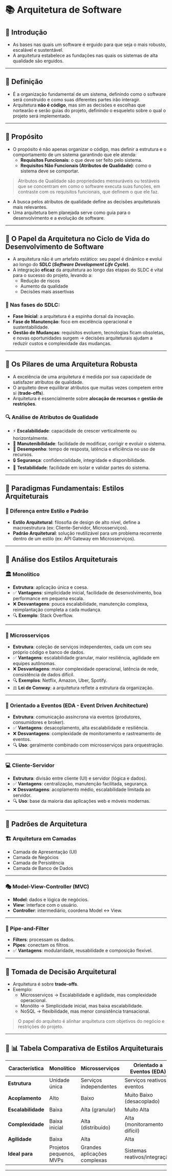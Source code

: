 # 📚 Arquitetura de Software

## 🔹 Introdução

- As bases nas quais um software é erguido para que seja o mais robusto, escalável e sustentável.
- A arquitetura estabelece as fundações nas quais os sistemas de alta qualidade são erguidos.

---

## 🔹 Definição

- É a organização fundamental de um sistema, definindo como o software será construído e como suas diferentes partes irão interagir.
- Arquitetura **não é código**, mas sim as decisões e escolhas que nortearão e serão guias do projeto, definindo o esqueleto sobre o qual o projeto será implementado.

---

## 🔹 Propósito

- O propósito é não apenas organizar o código, mas definir a estrutura e o comportamento de um sistema garantindo que ele atenda:
    - **Requisitos Funcionais**: o que deve ser feito pelo sistema.
    - **Requisitos Não Funcionais (Atributos de Qualidade)**: como o sistema deve se comportar.

> Atributos de Qualidade são propriedades mensuráveis ou testáveis que se concentram em como o software executa suas funções, em contraste com os requisitos funcionais, que definem o que ele faz.
> 
- A busca pelos atributos de qualidade define as decisões arquiteturais mais relevantes.
- Uma arquitetura bem planejada serve como guia para o desenvolvimento e a evolução de software.

---

## 🔹 O Papel da Arquitetura no Ciclo de Vida do Desenvolvimento de Software

- A arquitetura não é um artefato estático: seu papel é dinâmico e evolui ao longo do **SDLC (*Software Development Life Cycle*)**.
- A integração **eficaz** da arquitetura ao longo das etapas do SLDC é vital para o sucesso do projeto, levando a:
    - Redução de riscos
    - Aumento da qualidade
    - Decisões mais assertivas

### 📌 Nas fases do SDLC:

- **Fase Inicial**: a arquitetura é a espinha dorsal da inovação.
- **Fase de Manutenção**: foco em excelência operacional e sustentabilidade.
- **Gestão de Mudanças**: requisitos evoluem, tecnologias ficam obsoletas, e novas oportunidades surgem → decisões arquiteturais ajudam a reduzir custos e complexidade das mudanças.

---

## 🔹 Os Pilares de uma Arquitetura Robusta

- A excelência de uma arquitetura é medida por sua capacidade de satisfazer atributos de qualidade.
- O arquiteto deve equilibrar atributos que muitas vezes competem entre si (**trade-offs**).
- Arquitetura é essencialmente sobre **alocação de recursos** e **gestão de restrições**.

### 🔍 Análise de Atributos de Qualidade

- ⚡ **Escalabilidade**: capacidade de crescer verticalmente ou horizontalmente.
- 🔧 **Manutenibilidade**: facilidade de modificar, corrigir e evoluir o sistema.
- 🚀 **Desempenho**: tempo de resposta, latência e eficiência no uso de recursos.
- 🔒 **Segurança**: confidencialidade, integridade e disponibilidade.
- 🧪 **Testabilidade**: facilidade em isolar e validar partes do sistema.

---

## 🔹 Paradigmas Fundamentais: Estilos Arquiteturais

### 📌 Diferença entre **Estilo** e **Padrão**

- **Estilo Arquitetural**: filosofia de design de alto nível, define a macroestrutura (ex: Cliente-Servidor, Microsserviços).
- **Padrão Arquitetural**: solução reutilizável para um problema recorrente dentro de um estilo (ex: API Gateway em Microsserviços).

---

## 🔹 Análise dos Estilos Arquiteturais

### 🏛️ Monolítico

- **Estrutura**: aplicação única e coesa.
- ✅ **Vantagens**: simplicidade inicial, facilidade de desenvolvimento, boa performance em pequena escala.
- ❌ **Desvantagens**: pouca escalabilidade, manutenção complexa, reimplantação completa a cada mudança.
- 🔍 **Exemplo**: Stack Overflow.

---

### 🧩 Microsserviços

- **Estrutura**: coleção de serviços independentes, cada um com seu próprio código e banco de dados.
- ✅ **Vantagens**: escalabilidade granular, maior resiliência, agilidade em equipes autônomas.
- ❌ **Desvantagens**: maior complexidade operacional, latência de rede, consistência de dados difícil.
- 🔍 **Exemplos**: Netflix, Amazon, Uber, Spotify.
- ⚖️ **Lei de Conway**: a arquitetura reflete a estrutura da organização.

---

### 📡 Orientado a Eventos (EDA - Event Driven Architecture)

- **Estrutura**: comunicação assíncrona via eventos (produtores, consumidores e broker).
- ✅ **Vantagens**: desacoplamento, alta escalabilidade e resiliência.
- ❌ **Desvantagens**: complexidade de monitoramento e rastreamento de eventos.
- 🔍 **Uso**: geralmente combinado com microsserviços para orquestração.

---

### 💻 Cliente-Servidor

- **Estrutura**: divisão entre cliente (UI) e servidor (lógica e dados).
- ✅ **Vantagens**: centralização, manutenção facilitada, segurança.
- ❌ **Desvantagens**: acoplamento médio, escalabilidade limitada ao servidor.
- 🔍 **Uso**: base da maioria das aplicações web e móveis modernas.

---

## 🔹 Padrões de Arquitetura

### 🏗️ Arquitetura em Camadas

- Camada de Apresentação (UI)
- Camada de Negócios
- Camada de Persistência
- Camada de Banco de Dados

---

### 🎭 Model-View-Controller (MVC)

- **Model**: dados e lógica de negócios.
- **View**: interface com o usuário.
- **Controller**: intermediário, coordena Model ↔ View.

---

### 🔀 Pipe-and-Filter

- **Filters**: processam os dados.
- **Pipes**: conectam os filtros.
- ✅ **Vantagens**: modularidade, reusabilidade e composição flexível.

---

## 🔹 Tomada de Decisão Arquitetural

- Arquitetura é sobre **trade-offs**.
- Exemplo:
    - Microsserviços → Escalabilidade e agilidade, mas complexidade operacional.
    - Monólito → Simplicidade inicial, mas baixa escalabilidade.
    - NoSQL → flexibilidade, mas menor consistência transacional.

> O papel do arquiteto é alinhar arquitetura com objetivos do negócio e restrições do projeto.
> 

---

## 🔹 📊 Tabela Comparativa de Estilos Arquiteturais

| **Característica** | **Monolítico** | **Microsserviços** | **Orientado a Eventos (EDA)** | **Cliente-Servidor** |
| --- | --- | --- | --- | --- |
| **Estrutura** | Unidade única | Serviços independentes | Serviços reativos a eventos | Divisão cliente/servidor |
| **Acoplamento** | Alto | Baixo | Muito Baixo (desacoplado) | Médio |
| **Escalabilidade** | Baixa | Alta (granular) | Muito Alta | Média |
| **Complexidade** | Baixa inicial | Alta (distribuído) | Alta (monitoramento difícil) | Baixa a Média |
| **Agilidade** | Baixa | Alta | Alta | Média |
| **Ideal para** | Projetos pequenos, MVPs | Grandes aplicações complexas | Sistemas reativos/integração | Aplicações Web e Mobile |

---